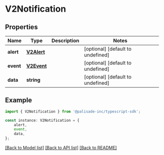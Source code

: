 # V2Notification


## Properties

Name | Type | Description | Notes
------------ | ------------- | ------------- | -------------
**alert** | [**V2Alert**](V2Alert.md) |  | [optional] [default to undefined]
**event** | [**V2Event**](V2Event.md) |  | [optional] [default to undefined]
**data** | **string** |  | [optional] [default to undefined]

## Example

```typescript
import { V2Notification } from '@palisade-inc/typescript-sdk';

const instance: V2Notification = {
    alert,
    event,
    data,
};
```

[[Back to Model list]](../README.md#documentation-for-models) [[Back to API list]](../README.md#documentation-for-api-endpoints) [[Back to README]](../README.md)
